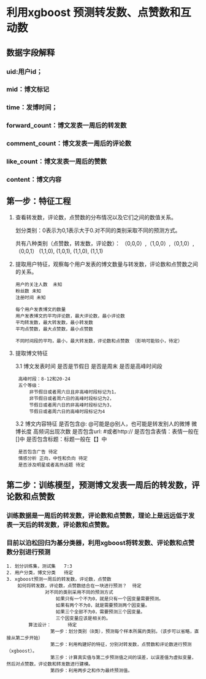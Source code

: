 # 利用xgboost 预测转发数、点赞数和互动数

## 数据字段解释
### uid:用户id；
### mid：博文标记
### time：发博时间；
### forward_count：博文发表一周后的转发数
### comment_count：博文发表一周后的评论数
### like_count：博文发表一周后的赞数
### content：博文内容

## 第一步：特征工程

1. 查看转发数，评论数，点赞数的分布情况以及它们之间的数值关系。

    划分类别：0表示为0,1表示大于0.对不同的类别采取不同的预测方式。
    
    共有八种类别（点赞数，转发数，评论数）：
        （0,0,0）,（1,0,0）,（0,1,0）, （0,0,1）
         (1,1,0),  (1,0,1),  (1,1,0),  (1,1,1)

2. 提取用户特征，观察每个用户发表的博文数量与转发数，评论数和点赞数之间的关系。

       用户的关注人数  未知
       粉丝数 未知
       注册时间 未知
       
       每个用户发表博文的数量
       用户发表博文的平均评论数，最大评论数，最小评论数
       平均转发数，最大转发数，最小转发数
       平均点赞数，最大点赞数，最小点赞数
       
       不同时间段的平均，最小，最大转发数，评论数和点赞数 （影响可能较小，待定）
   
3. 提取博文特征

    3.1 博文发表时间
        是否是节假日
        是否是周末
        是否是高峰时间段
        
        高峰时段：8-12和20-24
        五个等级：
            非节假日或者周六日且非高峰时段标记为1，
            非节假日或者周六日的高峰时段标记为2，
            节假日或者周六日的非高峰时段标记为3，
            节假日或者周六日的高峰时段标记为4

    3.2 博文内容特征
        是否包含@:  @可能是@别人，也可能是转发别人的微博
        微博长度
        高频词出现次数
        是否包含url: #或者http://
        是否包含表情：表情一般在[]中
        是否包含标题：标题一般在【】中
        
        是否包含广告 待定
        情感分析 正向，中性和负向 待定
        是否涉及明星或者高热话题 待定
       
        
## 第二步：训练模型，预测博文发表一周后的转发数，评论数和点赞数
   ### 训练数据是一周后的转发数，评论数和点赞数，理论上是远远低于发表一天后的转发数，评论数和点赞数。
   ### 目前以泊松回归为基分类器，利用xgboost将转发数、评论数和点赞数分别进行预测
    1. 划分训练集，测试集   7:3
    2. 用户分类，博文分类   待定
    3. xgboost预测一周后的转发数，评论数，点赞数
        如何将转发数，评论数，点赞数结合在一块进行预测？  待定
                  对不同的类别采用不同的预测方式
                      如果只有一个不为0，就是只有一个因变量需要预测。
                      如果有两个不为0，就是需要预测两个因变量。
                      如果三个全部不为0，需要预测三个因变量。
                      三个因变量应该是相关的。
            算法设计：      待定
                    第一步：划分类别（8类），预测每个样本所属的类别。（该步可以省略，直接从第二步开始）
                    第二步：利用构建好的特征，分别对转发数，点赞数和评论数进行预测（xgboost）。
                    第三步：计算真实值与第二步预测值之间的误差，以误差值为虚拟变量，然后对点赞数，评论数和转发数进行建模。
                    第四步：利用两步之和作为最终预测值。
                      
        
